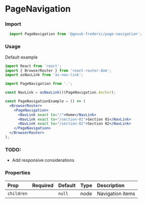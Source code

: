 PageNavigation
==============

### Import
```js
  import PageNavigation from '@govuk-frederic/page-navigation';
```
<!-- STORY -->

### Usage

Default example

```jsx
import React from 'react';
import { BrowserRouter } from 'react-router-dom';
import asNavLink from 'as-nav-link';

import PageNavigation from '.';

const NavLink = asNavLink()(PageNavigation.Anchor);

const PageNavigationExample = () => (
  <BrowserRouter>
    <PageNavigation>
      <NavLink exact to="/">Home</NavLink>
      <NavLink exact to="/section-01">Section 01</NavLink>
      <NavLink exact to="/section-02">Section 02</NavLink>
    </PageNavigation>
  </BrowserRouter>
);
```

### TODO:
- Add responsive considerations

### Properties
Prop | Required | Default | Type | Description
:--- | :------- | :------ | :--- | :----------
 `children` |  | ```null``` | node | Navigation items


